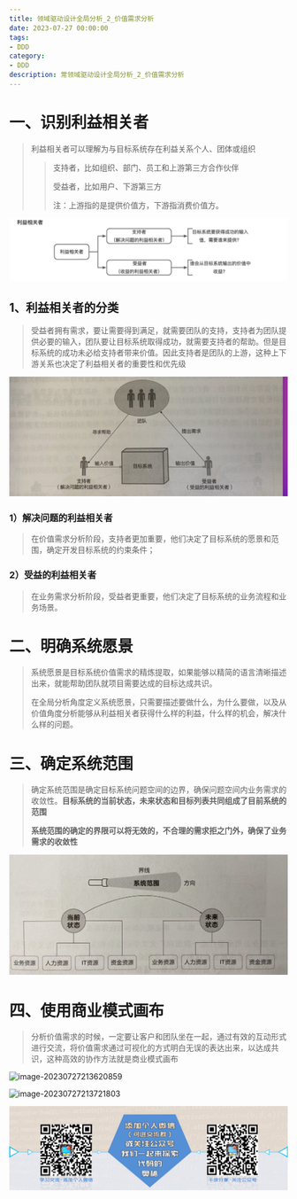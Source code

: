 ```yaml
---
title: 领域驱动设计全局分析_2_价值需求分析
date: 2023-07-27 00:00:00
tags: 
- DDD
category: 
- DDD
description: 常领域驱动设计全局分析_2_价值需求分析
---
```






# 一、识别利益相关者

> 利益相关者可以理解为与目标系统存在利益关系个人、团体或组织    
>
> > 支持者，比如组织、部门、员工和上游第三方合作伙伴       
> >
> > 受益者，比如用户、下游第三方        
> >
> > 注：上游指的是提供价值方，下游指消费价值方。



![image-20230725175911349](https://raw.githubusercontent.com/HealerJean/HealerJean.github.io/master/blogImages/image-20230725175911349.png)

## 1、利益相关者的分类

> 受益者拥有需求，要让需要得到满足，就需要团队的支持，支持者为团队提供必要的输入，团队要让目标系统取得成功，就需要支持者的帮助。但是目标系统的成功未必给支持者带来价值。因此支持者是团队的上游，这种上下游关系也决定了利益相关者的重要性和优先级

![image-20230727175250098](https://raw.githubusercontent.com/HealerJean/HealerJean.github.io/master/blogImages/image-20230727175250098.png)





### 1）解决问题的利益相关者

> 在价值需求分析阶段，支持者更加重要，他们决定了目标系统的愿景和范围，确定开发目标系统的约束条件；
>

### 2）受益的利益相关者

> 在业务需求分析阶段，受益者更重要，他们决定了目标系统的业务流程和业务场景。



# 二、明确系统愿景

> 系统愿景是目标系统价值需求的精炼提取，如果能够以精简的语言清晰描述出来，就能帮助团队就项目需要达成的目标达成共识。    
>
> 在全局分析角度定义系统愿景，只需要描述要做什么，为什么要做，以及从价值角度分析能够从利益相关者获得什么样的利益，什么样的机会，解决什么样的问题。



# 三、确定系统范围

> 确定系统范围是确定目标系统问题空间的边界，确保问题空间内业务需求的收敛性。**目标系统的当前状态，未来状态和目标列表共同组成了目前系统的范围**    
>
> **系统范围的确定的界限可以将无效的，不合理的需求拒之门外，确保了业务需求的收敛性**

![image-20230727212829403](https://raw.githubusercontent.com/HealerJean/HealerJean.github.io/master/blogImages/image-20230727212829403.png)



# 四、使用商业模式画布

> 分析价值需求的时候，一定要让客户和团队坐在一起，通过有效的互动形式进行交流，将价值需求通过可视化的方式明白无误的表达出来，以达成共识，这种高效的协作方法就是商业模式画布

![image-20230727213620859](https://raw.githubusercontent.com/HealerJean/HealerJean.github.io/master/blogImages/image-20230727213620859.png)



![image-20230727213721803](https://raw.githubusercontent.com/HealerJean/HealerJean.github.io/master/blogImages/image-20230727213721803.png)







![ContactAuthor](https://raw.githubusercontent.com/HealerJean/HealerJean.github.io/master/assets/img/artical_bottom.jpg)



<!-- Gitalk 评论 start  -->

<link rel="stylesheet" href="https://unpkg.com/gitalk/dist/gitalk.css">

<script src="https://unpkg.com/gitalk@latest/dist/gitalk.min.js"></script> 
<div id="gitalk-container"></div>    
 <script type="text/javascript">
    var gitalk = new Gitalk({
		clientID: `1d164cd85549874d0e3a`,
		clientSecret: `527c3d223d1e6608953e835b547061037d140355`,
		repo: `HealerJean.github.io`,
		owner: 'HealerJean',
		admin: ['HealerJean'],
		id: 'eJSI2Kr7ihFEqwGz',
    });
    gitalk.render('gitalk-container');
</script> 







<!-- Gitalk end -->




